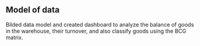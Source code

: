 ## Model of data

Bilded data model and created dashboard to analyze the balance of goods in the warehouse, their turnover, and also classify goods using the BCG matrix.
